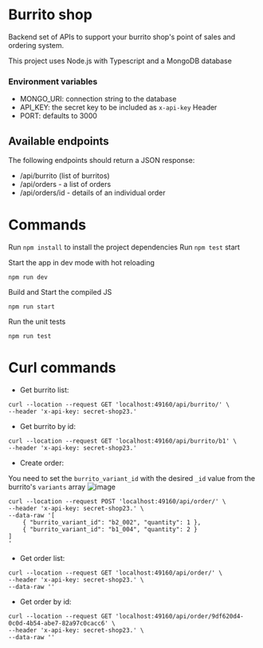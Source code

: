 # Burrito shop

Backend set of APIs to support your burrito shop's point of sales and ordering system.

This project uses Node.js with Typescript and a MongoDB database

### Environment variables

- MONGO_URI: connection string to the database
- API_KEY: the secret key to be included as `x-api-key` Header
- PORT: defaults to 3000

## Available endpoints

The following endpoints should return a JSON response:

- /api/burrito (list of burritos)
- /api/orders - a list of orders
- /api/orders/id - details of an individual order

# Commands

Run `npm install` to install the project dependencies
Run `npm test` start

Start the app in dev mode with hot reloading

```
npm run dev
```

Build and Start the compiled JS

```
npm run start
```

Run the unit tests

```
npm run test
```

# Curl commands

- Get burrito list:

```
curl --location --request GET 'localhost:49160/api/burrito/' \
--header 'x-api-key: secret-shop23.'
```

- Get burrito by id:

```
curl --location --request GET 'localhost:49160/api/burrito/b1' \
--header 'x-api-key: secret-shop23.'
```

- Create order:

You need to set the `burrito_variant_id` with the desired `_id` value from the burrito's `variants` array
![image](https://github.com/linalora/evshop/assets/2327871/ea3f89c8-d092-4e4e-90eb-e213367f4eac)

```
curl --location --request POST 'localhost:49160/api/order/' \
--header 'x-api-key: secret-shop23.' \
--data-raw '[
    { "burrito_variant_id": "b2_002", "quantity": 1 },
    { "burrito_variant_id": "b1_004", "quantity": 2 }
]
'
```

- Get order list:

```
curl --location --request GET 'localhost:49160/api/order/' \
--header 'x-api-key: secret-shop23.' \
--data-raw ''
```

- Get order by id:

```
curl --location --request GET 'localhost:49160/api/order/9df620d4-0c0d-4b54-abe7-82a97c0cacc6' \
--header 'x-api-key: secret-shop23.' \
--data-raw ''
```
